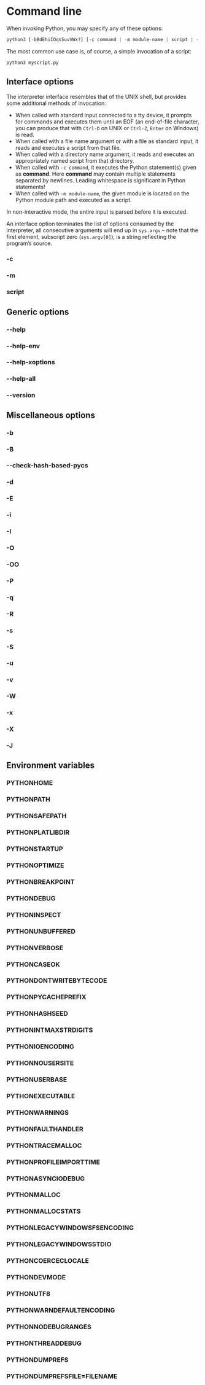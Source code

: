 # Command line
When invoking Python, you may specify any of these options:
```python
python3 [-bBdEhiIOqsSuvVWx?] [-c command | -m module-name | script | - ] [args]
```

The most common use case is, of course, a simple invocation of a script:
```python
python3 myscript.py
```

## Interface options
The interpreter interface resembles that of the UNIX shell, but provides some additional methods of invocation:
- When called with standard input connected to a tty device, it prompts for commands and executes them until an EOF (an end-of-file character, you can produce that with `Ctrl-D` on UNIX or `Ctrl-Z`, `Enter` on Windows) is read.
- When called with a file name argument or with a file as standard input, it reads and executes a script from that file.
- When called with a directory name argument, it reads and executes an appropriately named script from that directory.
- When called with `-c command`, it executes the Python statement(s) given as **command**. Here **command** may contain multiple statements separated by newlines. Leading whitespace is significant in Python statements!
- When called with `-m module-name`, the given module is located on the Python module path and executed as a script.

In non-interactive mode, the entire input is parsed before it is executed.

An interface option terminates the list of options consumed by the interpreter, all consecutive arguments will end up in `sys.argv` – note that the first element, subscript zero (`sys.argv[0]`), is a string reflecting the program’s source.

### -c
### -m
### script

## Generic options

### --help
### --help-env
### --help-xoptions
### --help-all
### --version

## Miscellaneous options

### -b
### -B
### --check-hash-based-pycs
### -d
### -E
### -i
### -I
### -O
### -OO
### -P
### -q
### -R
### -s
### -S
### -u
### -v
### -W
### -x
### -X
### -J

## Environment variables

### PYTHONHOME
### PYTHONPATH
### PYTHONSAFEPATH
### PYTHONPLATLIBDIR
### PYTHONSTARTUP
### PYTHONOPTIMIZE
### PYTHONBREAKPOINT
### PYTHONDEBUG
### PYTHONINSPECT
### PYTHONUNBUFFERED
### PYTHONVERBOSE
### PYTHONCASEOK
### PYTHONDONTWRITEBYTECODE
### PYTHONPYCACHEPREFIX
### PYTHONHASHSEED
### PYTHONINTMAXSTRDIGITS
### PYTHONIOENCODING
### PYTHONNOUSERSITE
### PYTHONUSERBASE
### PYTHONEXECUTABLE
### PYTHONWARNINGS
### PYTHONFAULTHANDLER
### PYTHONTRACEMALLOC
### PYTHONPROFILEIMPORTTIME
### PYTHONASYNCIODEBUG
### PYTHONMALLOC
### PYTHONMALLOCSTATS
### PYTHONLEGACYWINDOWSFSENCODING
### PYTHONLEGACYWINDOWSSTDIO
### PYTHONCOERCECLOCALE
### PYTHONDEVMODE
### PYTHONUTF8
### PYTHONWARNDEFAULTENCODING
### PYTHONNODEBUGRANGES
### PYTHONTHREADDEBUG
### PYTHONDUMPREFS
### PYTHONDUMPREFSFILE=FILENAME
